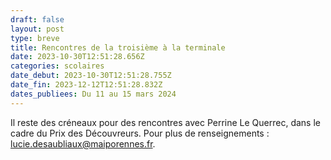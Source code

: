 ```yaml
---
draft: false
layout: post
type: breve
title: Rencontres de la troisième à la terminale
date: 2023-10-30T12:51:28.656Z
categories: scolaires
date_debut: 2023-10-30T12:51:28.755Z
date_fin: 2023-12-12T12:51:28.832Z
dates_publiees: Du 11 au 15 mars 2024
---
```

Il reste des créneaux pour des rencontres avec Perrine Le Querrec, dans le cadre du Prix des Découvreurs. Pour plus de renseignements : lucie.desaubliaux@maiporennes.fr.